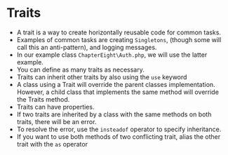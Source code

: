 # Traits

- A trait is a way to create horizontally reusable code for common tasks.
- Examples of common tasks are creating `Singletons`, (though some will call this an anti-pattern), and logging messages.
- In our example class `ChapterEight\Auth.php`, we will use the latter example.
- You can define as many traits as necessary.
- Traits can inherit other traits by also using the `use` keyword
- A class using a Trait will override the parent classes implementation.  However, a child class that implements the same method will override the Traits method.
- Traits can have properties.
- If two traits are inherited by a class with the same methods on both traits, there will be an error.
- To resolve the error, use the `insteadof` operator to specify inheritance.
- If you want to use both methods of two conflicting trait, alias the other trait with the `as` operator
